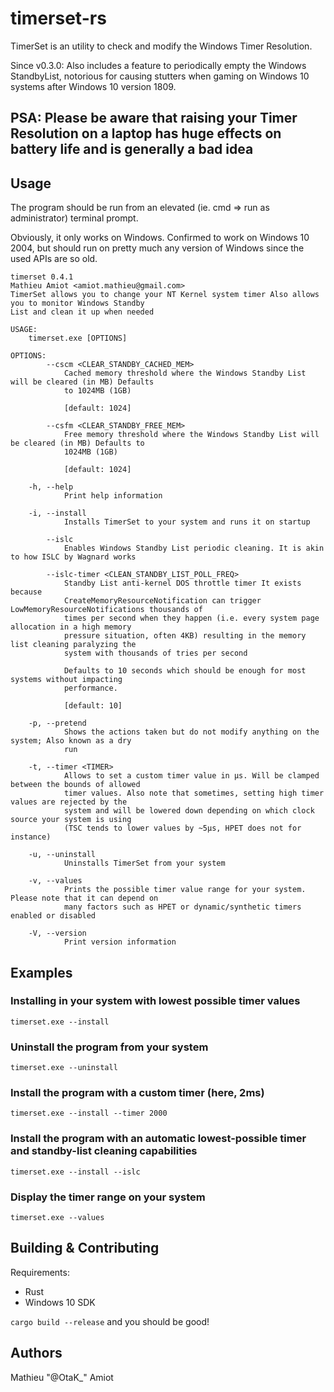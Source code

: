 # timerset-rs

TimerSet is an utility to check and modify the Windows Timer Resolution.

Since v0.3.0: Also includes a feature to periodically empty the Windows StandbyList, notorious for causing stutters when gaming on Windows 10 systems after Windows 10 version 1809.

## PSA: Please be aware that raising your Timer Resolution on a laptop has huge effects on battery life and is generally a bad idea

## Usage

The program should be run from an elevated (ie. cmd => run as administrator) terminal prompt.

Obviously, it only works on Windows. Confirmed to work on Windows 10 2004, but should run on pretty much any version of Windows since the used APIs are so old.

```text
timerset 0.4.1
Mathieu Amiot <amiot.mathieu@gmail.com>
TimerSet allows you to change your NT Kernel system timer Also allows you to monitor Windows Standby
List and clean it up when needed

USAGE:
    timerset.exe [OPTIONS]

OPTIONS:
        --cscm <CLEAR_STANDBY_CACHED_MEM>
            Cached memory threshold where the Windows Standby List will be cleared (in MB) Defaults
            to 1024MB (1GB)

            [default: 1024]

        --csfm <CLEAR_STANDBY_FREE_MEM>
            Free memory threshold where the Windows Standby List will be cleared (in MB) Defaults to
            1024MB (1GB)

            [default: 1024]

    -h, --help
            Print help information

    -i, --install
            Installs TimerSet to your system and runs it on startup

        --islc
            Enables Windows Standby List periodic cleaning. It is akin to how ISLC by Wagnard works

        --islc-timer <CLEAN_STANDBY_LIST_POLL_FREQ>
            Standby List anti-kernel DOS throttle timer It exists because
            CreateMemoryResourceNotification can trigger LowMemoryResourceNotifications thousands of
            times per second when they happen (i.e. every system page allocation in a high memory
            pressure situation, often 4KB) resulting in the memory list cleaning paralyzing the
            system with thousands of tries per second

            Defaults to 10 seconds which should be enough for most systems without impacting
            performance.

            [default: 10]

    -p, --pretend
            Shows the actions taken but do not modify anything on the system; Also known as a dry
            run

    -t, --timer <TIMER>
            Allows to set a custom timer value in μs. Will be clamped between the bounds of allowed
            timer values. Also note that sometimes, setting high timer values are rejected by the
            system and will be lowered down depending on which clock source your system is using
            (TSC tends to lower values by ~5μs, HPET does not for instance)

    -u, --uninstall
            Uninstalls TimerSet from your system

    -v, --values
            Prints the possible timer value range for your system. Please note that it can depend on
            many factors such as HPET or dynamic/synthetic timers enabled or disabled

    -V, --version
            Print version information

```

## Examples

### Installing in your system with lowest possible timer values

`timerset.exe --install`

### Uninstall the program from your system

`timerset.exe --uninstall`

### Install the program with a custom timer (here, 2ms)

`timerset.exe --install --timer 2000`

### Install the program with an automatic lowest-possible timer and standby-list cleaning capabilities

`timerset.exe --install --islc`

### Display the timer range on your system

`timerset.exe --values`

## Building & Contributing

Requirements:

- Rust
- Windows 10 SDK

`cargo build --release` and you should be good!

## Authors

Mathieu "@OtaK_" Amiot
